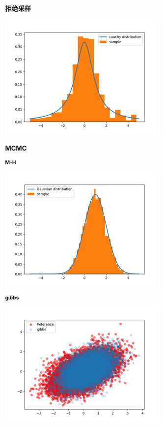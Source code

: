 

## 拒绝采样
![image](https://github.com/guessable/machineLearning/blob/master/figure/sampler/rejection.png)

## MCMC

### M-H
![image](https://github.com/guessable/machineLearning/blob/master/figure/sampler/MH.png)


### gibbs
![image](https://github.com/guessable/machineLearning/blob/master/figure/sampler/gibbs.png)
